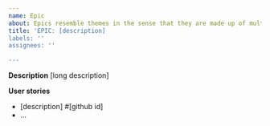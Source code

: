 ```yaml
---
name: Epic
about: Epics resemble themes in the sense that they are made up of multiple stories.
title: 'EPIC: [description]
labels: ''
assignees: ''

---
```


**Description**
[long description]

**User stories**

- [description] #[github id]
- ...
